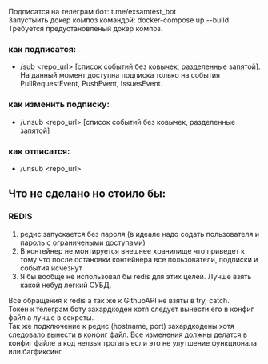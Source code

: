 Подписатся на телеграм бот: t.me/exsamtest_bot  
Запустыить докер композ командой: docker-compose up --build  
Требуется предустановленый докер композ.  

### как подписатся:  
 - /sub <repo_url> [список событий без ковычек, разделенные запятой]. На данный момент доступна подписка только на события PullRequestEvent, PushEvent, IssuesEvent.
### как изменить подписку:  
 - /unsub <repo_url> [список событий без ковычек, разделенные запятой]
### как отписатся:  
 - /unsub <repo_url>  
  
  

## Что не сделано но стоило бы:  
### REDIS
  1. редис запускается без пароля (в идеале надо содать пользователя и пароль с ограничеными доступами)
  2. В контейнер не монтируется внешнее хранилище что приведет к тому что после остановки контейнера все пользователи, подписки и события исчезнут
  3. Я бы вообще не использовал бы redis для этих целей. Лучше взять какой небуд легкий СУБД.  

Все обращения к redis а так же к GithubAPI не взяты в try, catch.  
Токен к телеграм боту захардкоден хотя следует вынести его в конфиг файл а лучше в секреты.  
Так же подключение к редис (hostname, port) захардкодены хотя следовало вынести в конфиг файл. Все изменения должны делатся в конфиг файле а код нелзья трогать если это не улутшение функционала или багфиксинг.  


